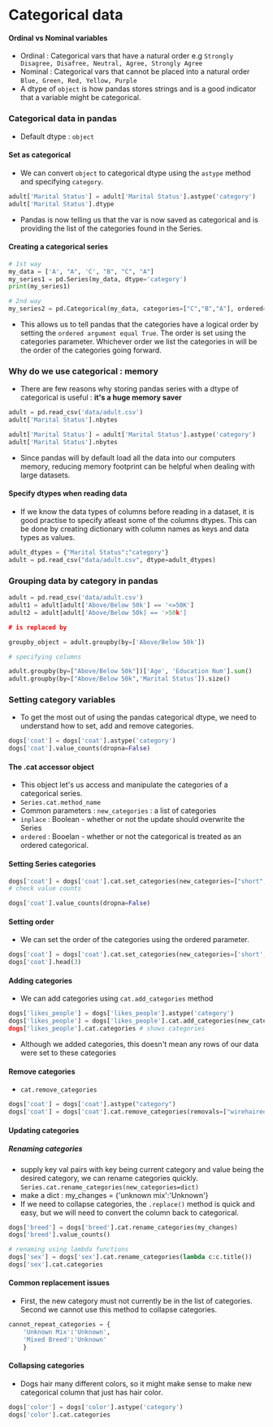 # Categorical data

#### Ordinal vs Nominal variables
- Ordinal : Categorical vars that have a natural order e.g `Strongly Disagree, Disafree, Neutral, Agree, Strongly Agree`
- Nominal : Categorical vars that cannot be placed into a natural order `Blue, Green, Red, Yellow, Purple`
- A dtype of `object` is how pandas stores strings and is a good indicator that a variable might be categorical.

### Categorical data in pandas
- Default dtype : `object`

#### Set as categorical
- We can convert `object` to categorical dtype using the `astype` method and specifying `category`.

```python
adult['Marital Status'] = adult['Marital Status'].astype('category')
adult['Marital Status'].dtype
```

- Pandas is now telling us that the var is now saved as categorical and is providing the list of the categories found in the Series.

#### Creating a categorical series

```python
# 1st way
my_data = ['A', "A", 'C', "B", "C", "A"]
my_series1 = pd.Series(my_data, dtype='category')
print(my_series1)

# 2nd way
my_series2 = pd.Categorical(my_data, categories=["C","B","A"], ordered=True)
```

- This allows us to tell pandas that the categories have a logical order by setting the `ordered argument equal True`. The order is set using the categories parameter. Whichever order we list the categories in will be the order of the categories going forward.

### Why do we use categorical : memory
- There are few reasons why storing pandas series with a dtype of categorical is useful : **it's a huge memory saver**

```python
adult = pd.read_csv('data/adult.csv')
adult['Marital Status'].nbytes

adult['Marital Status'] = adult['Marital Status'].astype('category')
adult['Marital Status'].nbytes
```

- Since pandas will by default load all the data into our computers memory, reducing memory footprint can be helpful when dealing with large datasets.

#### Specify dtypes when reading data
- If we know the data types of columns before reading in a dataset, it is good practise to specify atleast some of the columns dtypes. This can be done by creating dictionary with column names as keys and data types as values.

```python
adult_dtypes = {"Marital Status":"category"}
adult = pd.read_csv("data/adult.csv", dtype=adult_dtypes)
```

### Grouping data by category in pandas

```python
adult = pd.read_csv('data/adult.csv')
adult1 = adult[adult['Above/Below 50k'] == '<=50K']
adult2 = adult[adult['Above/Below 50k] == '>50k']

# is replaced by

groupby_object = adult.groupby(by=['Above/Below 50k'])

# specifying columns

adult.groupby(by=["Above/Below 50k"])['Age', 'Education Num'].sum()
adult.groupby(by=["Above/Below 50k",'Marital Status']).size()
```

### Setting category variables
- To get the most out of using the pandas categorical dtype, we need to understand how to set, add and remove categories.

```python
dogs['coat'] = dogs['coat'].astype('category')
dogs['coat'].value_counts(dropna=False)
```

#### The .cat accessor object
- This object let's us access and manipulate the categories of a categorical series.
- `Series.cat.method_name` 
- Common parameters : `new_categories` : a list of categories
- `inplace` : Boolean - whether or not the update should overwrite the Series
- `ordered` : Booelan - whether or not the categorical is treated as an ordered categorical.

#### Setting Series categories

```python
dogs['coat'] = dogs['coat'].cat.set_categories(new_categories=["short","medium","long"])
# check value counts

dogs['coat'].value_counts(dropna=False)
```

#### Setting order
- We can set the order of the categories using the ordered parameter.

```python
dogs['coat'] = dogs['coat'].cat.set_categories(new_categories=['short','medium','long'], ordered=True)
dogs['coat'].head(3)
```

#### Adding categories
- We can add categories using `cat.add_categories` method

```python
dogs['likes_people'] = dogs['likes_people'].astype('category')
dogs['likes_people'] = dogs['likes_people'].cat.add_categories(new_categories=['did not check", "could not tell"])
dogs['likes_people'].cat.categories # shows categories
```

- Although we added categories, this doesn't mean any rows of our data were set to these categories

#### Remove categories
- `cat.remove_categories`

```python
dogs['coat'] = dogs['coat'].astype("category")
dogs['coat'] = dogs['coat'].cat.remove_categories(removals=["wirehaired"])
```

#### Updating categories

##### Renaming categories
- supply key val pairs with key being current category and value being the desired category, we can rename categories quickly. `Series.cat.rename_categories(new_categories=dict)`
- make a dict : my_changes = {'unknown mix':'Unknown'}
- If we need to collapse categories, the `.replace()` method is quick and easy, but we will need to convert the column back to categorical.

```python
dogs['breed'] = dogs['breed'].cat.rename_categories(my_changes)
dogs['breed'].value_counts()

# renaming using lambda functions
dogs['sex'] = dogs['sex'].cat.rename_categories(lambda c:c.title())
dogs['sex'].cat.categories
```

#### Common replacement issues
- First, the new category must not currently be in the list of categories. Second we cannot use this method to collapse categories.

```python
cannot_repeat_categories = {
    'Unknown Mix':'Unknown',
    'Mixed Breed':'Unknown'
    }
```

#### Collapsing categories
- Dogs hair many different colors, so it might make sense to make new categorical column that just has hair color.

```python
dogs['color'] = dogs['color'].astype('category')
dogs['color'].cat.categories
```










